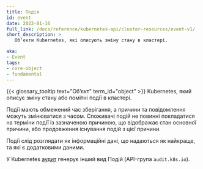 ```yaml
---
title: Подія
id: event
date: 2022-01-16
full_link: /docs/reference/kubernetes-api/cluster-resources/event-v1/
short_description: >
   Обʼєкти Kubernetes, які описують зміну стану в кластері.

aka:
- Event
tags:
- core-object
- fundamental
---
```


{{< glossary_tooltip text="Обʼєкт" term_id="object" >}} Kubernetes, який описує зміну стану або помітні події в кластері.

<!--more-->

Події мають обмежений час зберігання, а причини та повідомлення можуть змінюватися з часом. Споживачі подій не повинні покладатися на терміни події із зазначеною причиною, що відображає стан основної причини, або продовження існування подій з цієї причини.

Події слід розглядати як інформаційні дані, що надаються як найкраще, та які є додатковими даними.

У Kubernetes [аудит](/docs/tasks/debug/debug-cluster/audit/) генерує інший вид Подій (API-група `audit.k8s.io`).
